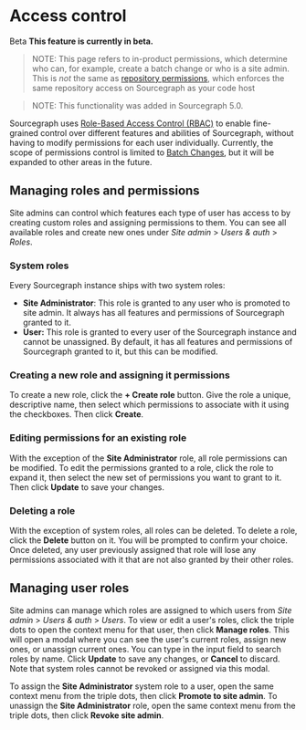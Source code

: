 # Access control

<aside class="beta">
<p>
<span class="badge badge-beta">Beta</span> <strong>This feature is currently in beta.</strong>
</p>
</aside>

> NOTE: This page refers to in-product permissions, which determine who can, for example, create a batch change or who is a site admin. This is *not* the same as [repository permissions](../permissions/index.md), which enforces the same repository access on Sourcegraph as your code host

> NOTE: This functionality was added in Sourcegraph 5.0.

Sourcegraph uses [Role-Based Access Control (RBAC)](https://en.wikipedia.org/wiki/Role-based_access_control) to enable fine-grained control over different features and abilities of Sourcegraph, without having to modify permissions for each user individually. Currently, the scope of permissions control is limited to [Batch Changes](batch_changes.md), but it will be expanded to other areas in the future.

## Managing roles and permissions

<!-- TODO: Screenshots -->

Site admins can control which features each type of user has access to by creating custom
roles and assigning permissions to them. You can see all available roles and create new
ones under _Site admin_ > _Users & auth_ > _Roles_.

### System roles

Every Sourcegraph instance ships with two system roles:

- **Site Administrator**: This role is granted to any user who is promoted to site admin. It always has all features and permissions of Sourcegraph granted to it.
- **User:** This role is granted to every user of the Sourcegraph instance and cannot be unassigned. By default, it has all features and permissions of Sourcegraph granted to it, but this can be modified.

### Creating a new role and assigning it permissions

To create a new role, click the **+ Create role** button. Give the role a unique, descriptive name, then select which permissions to associate with it using the checkboxes. Then click **Create**.

### Editing permissions for an existing role

With the exception of the **Site Administrator** role, all role permissions can be modified. To edit the permissions granted to a role, click the role to expand it, then select the new set of permissions you want to grant to it. Then click **Update** to save your changes.

### Deleting a role

With the exception of system roles, all roles can be deleted. To delete a role, click the **Delete** button on it. You will be prompted to confirm your choice. Once deleted, any user previously assigned that role will lose any permissions associated with it that are not also granted by their other roles.

## Managing user roles

Site admins can manage which roles are assigned to which users from _Site admin_ > _Users & auth_ > _Users_. To view or edit a user's roles, click the triple dots to open the context menu for that user, then click **Manage roles**. This will open a modal where you can see the user's current roles, assign new ones, or unassign current ones. You can type in the input field to search roles by name. Click **Update** to save any changes, or **Cancel** to discard. Note that system roles cannot be revoked or assigned via this modal.

To assign the **Site Administrator** system role to a user, open the same context menu from the triple dots, then click **Promote to site admin**. To unassign the **Site Administrator** role, open the same context menu from the triple dots, then click **Revoke site admin**.
